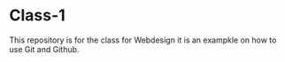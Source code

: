 
# Class-1

This repository is for the class for Webdesign
it is an exampkle on how to use Git and Github.

